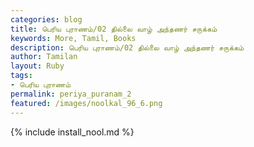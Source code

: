 ```yaml
---  
categories: blog  
title: பெரிய புராணம்/02 தில்லை வாழ் அந்தணர் சருக்கம்
keywords: More, Tamil, Books  
description: பெரிய புராணம்/02 தில்லை வாழ் அந்தணர் சருக்கம்
author: Tamilan  
layout: Ruby  
tags:     
- பெரிய புராணம்
permalink: periya_puranam_2  
featured: /images/noolkal_96_6.png  
---  
```

{% include install_nool.md %}  
